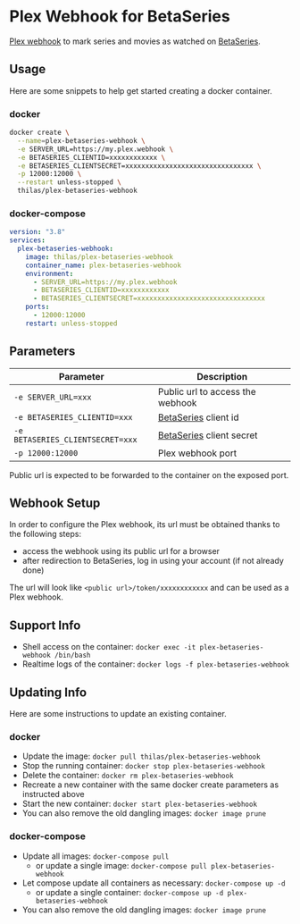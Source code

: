 # Plex Webhook for BetaSeries

[Plex webhook](https://support.plex.tv/articles/115002267687-webhooks/) to mark series and movies as watched on [BetaSeries](https://www.betaseries.com/).

## Usage

Here are some snippets to help get started creating a docker container.

### docker

```bash
docker create \
  --name=plex-betaseries-webhook \
  -e SERVER_URL=https://my.plex.webhook \
  -e BETASERIES_CLIENTID=xxxxxxxxxxxx \
  -e BETASERIES_CLIENTSECRET=xxxxxxxxxxxxxxxxxxxxxxxxxxxxxxxx \
  -p 12000:12000 \
  --restart unless-stopped \
  thilas/plex-betaseries-webhook
```

### docker-compose

```yaml
version: "3.8"
services:
  plex-betaseries-webhook:
    image: thilas/plex-betaseries-webhook
    container_name: plex-betaseries-webhook
    environment:
      - SERVER_URL=https://my.plex.webhook
      - BETASERIES_CLIENTID=xxxxxxxxxxxx
      - BETASERIES_CLIENTSECRET=xxxxxxxxxxxxxxxxxxxxxxxxxxxxxxxx
    ports:
      - 12000:12000
    restart: unless-stopped
```

## Parameters

| Parameter                        | Description                                                 |
| -------------------------------- | ----------------------------------------------------------- |
| `-e SERVER_URL=xxx`              | Public url to access the webhook                            |
| `-e BETASERIES_CLIENTID=xxx`     | [BetaSeries](https://www.betaseries.com/api/) client id     |
| `-e BETASERIES_CLIENTSECRET=xxx` | [BetaSeries](https://www.betaseries.com/api/) client secret |
| `-p 12000:12000`                 | Plex webhook port                                           |

Public url is expected to be forwarded to the container on the exposed port.

## Webhook Setup

In order to configure the Plex webhook, its url must be obtained thanks to the following steps:

- access the webhook using its public url for a browser
- after redirection to BetaSeries, log in using your account (if not already done)

The url will look like `<public url>/token/xxxxxxxxxxxx` and can be used as a Plex webhook.

## Support Info

- Shell access on the container: `docker exec -it plex-betaseries-webhook /bin/bash`
- Realtime logs of the container: `docker logs -f plex-betaseries-webhook`

## Updating Info

Here are some instructions to update an existing container.

### docker

- Update the image: `docker pull thilas/plex-betaseries-webhook`
- Stop the running container: `docker stop plex-betaseries-webhook`
- Delete the container: `docker rm plex-betaseries-webhook`
- Recreate a new container with the same docker create parameters as instructed above
- Start the new container: `docker start plex-betaseries-webhook`
- You can also remove the old dangling images: `docker image prune`

### docker-compose

- Update all images: `docker-compose pull`
  - or update a single image: `docker-compose pull plex-betaseries-webhook`
- Let compose update all containers as necessary: `docker-compose up -d`
  - or update a single container: `docker-compose up -d plex-betaseries-webhook`
- You can also remove the old dangling images: `docker image prune`
